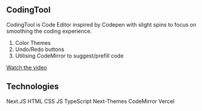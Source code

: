 <h2>CodingTool</h2>

CodingTool is Code Editor inspired by Codepen with slight spins to focus on smoothing the coding experience.

1. Color Themes
2. Undo/Redo buttons
3. Utilising CodeMirror to suggest/prefill code

[Watch the video](https://github.com/flglflgl/codingtool/raw/main/codingtool.mp4)

<h2>Technologies</h2>

Next.JS HTML CSS JS TypeScript Next-Themes CodeMirror Vercel
